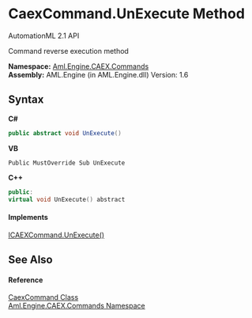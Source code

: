 # CaexCommand.UnExecute Method 
AutomationML 2.1 API 

Command reverse execution method

**Namespace:**&nbsp;<a href="N_Aml_Engine_CAEX_Commands">Aml.Engine.CAEX.Commands</a><br />**Assembly:**&nbsp;AML.Engine (in AML.Engine.dll) Version: 1.6

## Syntax

**C#**<br />
``` C#
public abstract void UnExecute()
```

**VB**<br />
``` VB
Public MustOverride Sub UnExecute
```

**C++**<br />
``` C++
public:
virtual void UnExecute() abstract
```


#### Implements
<a href="M_Aml_Engine_CAEX_Commands_ICAEXCommand_UnExecute">ICAEXCommand.UnExecute()</a><br />

## See Also


#### Reference
<a href="T_Aml_Engine_CAEX_Commands_CaexCommand">CaexCommand Class</a><br /><a href="N_Aml_Engine_CAEX_Commands">Aml.Engine.CAEX.Commands Namespace</a><br />